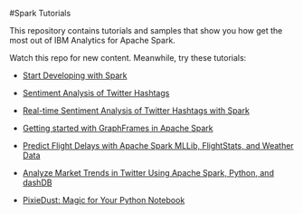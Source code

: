 #Spark Tutorials

This repository contains tutorials and samples that show you how get the most out of IBM Analytics for Apache Spark. 

Watch this repo for new content. Meanwhile, try these tutorials:

- [Start Developing with Spark](https://developer.ibm.com/clouddataservices/start-developing-with-spark-and-notebooks/)

- [Sentiment Analysis of Twitter Hashtags](https://developer.ibm.com/clouddataservices/sentiment-analysis-of-twitter-hashtags/)  

- [Real-time Sentiment Analysis of Twitter Hashtags with Spark](https://developer.ibm.com/clouddataservices/2016/01/15/real-time-sentiment-analysis-of-twitter-hashtags-with-spark/)  

- [Getting started with GraphFrames in Apache Spark](https://developer.ibm.com/clouddataservices/2016/07/15/intro-to-apache-spark-graphframes/)  

- [Predict Flight Delays with Apache Spark MLLib, FlightStats, and Weather Data](https://developer.ibm.com/clouddataservices/2016/08/04/predict-flight-delays-with-apache-spark-mllib-flightstats-and-weather-data/)  

- [Analyze Market Trends in Twitter Using Apache Spark, Python, and dashDB](https://developer.ibm.com/clouddataservices/2016/06/13/analyze-market-trends-in-twitter-using-apache-spark-python-and-dashdb/)  

- [PixieDust: Magic for Your Python Notebook](https://developer.ibm.com/clouddataservices/2016/10/11/pixiedust-magic-for-python-notebook/)


